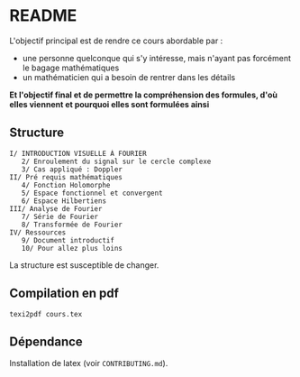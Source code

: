 # README

L'objectif principal est de rendre ce cours abordable par :
- une personne quelconque qui s'y intéresse, mais n'ayant pas forcément le bagage mathématiques
- un mathématicien qui a besoin de rentrer dans les détails

**Et l'objectif final et de permettre la compréhension des formules, d'où elles
viennent et pourquoi elles sont formulées ainsi**

## Structure

```
I/ INTRODUCTION VISUELLE À FOURIER
   2/ Enroulement du signal sur le cercle complexe
   3/ Cas appliqué : Doppler
II/ Pré requis mathématiques
   4/ Fonction Holomorphe
   5/ Espace fonctionnel et convergent
   6/ Espace Hilbertiens
III/ Analyse de Fourier
   7/ Série de Fourier
   8/ Transformée de Fourier
IV/ Ressources
   9/ Document introductif
   10/ Pour allez plus loins
```
La structure est susceptible de changer.


## Compilation en pdf

```
texi2pdf cours.tex
```

## Dépendance 
Installation de latex (voir `CONTRIBUTING.md`).
